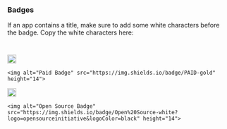 

### Badges

If an app contains a title, make sure to add some white characters before the badge.
Copy the white characters here:
```
  
```

<img alt="Paid Badge" src="https://img.shields.io/badge/PAID-gold" height="20">

```
<img alt="Paid Badge" src="https://img.shields.io/badge/PAID-gold" height="14">
```

<img alt="Open Source Badge" src="https://img.shields.io/badge/Open%20Source-white?logo=opensourceinitiative&logoColor=black" height="20">

```
<img alt="Open Source Badge" src="https://img.shields.io/badge/Open%20Source-white?logo=opensourceinitiative&logoColor=black" height="14">
```
